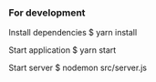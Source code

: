 ### For development

Install dependencies
    $ yarn install

Start application
    $ yarn start

Start server
    $ nodemon src/server.js